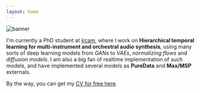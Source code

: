 ```yaml
---
layout: home
---
```


![banner](/assets/livestream.jpeg)

I'm currently a PhD student at [ircam](https://www.ircam.fr/), where I work on **Hierarchical temporal learning for multi-instrument and orchestral audio synthesis**, using many sorts of deep learning models from _GANs_ to _VAEs_, _normalizing flows_ and _diffusion models_. I am also a big fan of realtime implementation of such models, and have implemented several models as **PureData** and **Max/MSP** externals.

By the way, you can get my [CV for free here](cv).
